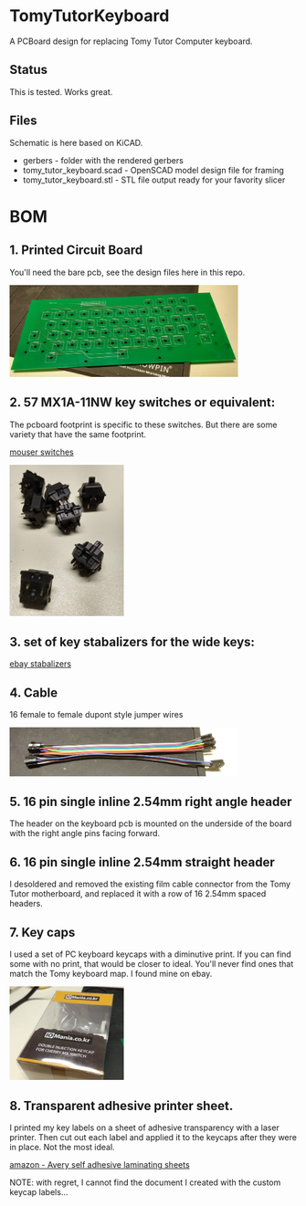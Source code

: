 # TomyTutorKeyboard
A PCBoard design for replacing Tomy Tutor Computer keyboard.

## Status
This is tested. Works great.

## Files

Schematic is here based on KiCAD.

* gerbers - folder with the rendered gerbers
* tomy_tutor_keyboard.scad - OpenSCAD model design file for framing
* tomy_tutor_keyboard.stl - STL file output ready for your favority slicer

# BOM

## 1. Printed Circuit Board

You'll need the bare pcb, see the design files here in this repo.

<img src="images/barepcb.jpg" width=400/>

## 2. 57 MX1A-11NW key switches or equivalent:

The pcboard footprint is specific to these switches. But there are some variety that have the same footprint.

[mouser switches](https://www.mouser.com/ProductDetail/540-MX1A-11NW)

<img src="images/cherrymx.jpg" width=200/>

## 3. set of key stabalizers for the wide keys:

[ebay stabalizers](https://www.ebay.com/itm/322528567052?ViewItem=&item=322528567052&ppid=PPX000608&cnac=US&rsta=en_US(en_US)&cust=1SW22173KD939402H&unptid=b421f75c-4e70-11e8-8929-441ea1472df0&t=&cal=b3a4b6dd50c6e&calc=b3a4b6dd50c6e&calf=b3a4b6dd50c6e&unp_tpcid=email-receipt-auction-payment&page=main:email&pgrp=main:email&e=op&mchn=em&s=ci&mail=sys)

## 4. Cable

16 female to female dupont style jumper wires

<img src="images/wires.jpg" width=400/>

## 5. 16 pin single inline 2.54mm right angle header

The header on the keyboard pcb is mounted on the underside of the board with the right angle pins facing forward.

## 6. 16 pin single inline 2.54mm straight header

I desoldered and removed the existing film cable connector from the Tomy Tutor motherboard, and replaced it with a row of 16 2.54mm spaced headers.

## 7. Key caps

I used a set of PC keyboard keycaps with a diminutive print. If you can find some with no print, that would be closer to ideal. You'll never find ones that match the Tomy keyboard map.  I found mine on ebay.

<img src="images/keycaps.jpg" width=200/>

## 8. Transparent adhesive printer sheet. 

I printed my key labels on a sheet of adhesive transparency with a laser printer. Then cut out each label and applied it to the keycaps after they were in place. Not the most ideal.

[amazon - Avery self adhesive laminating sheets](https://smile.amazon.com/gp/product/B00006IC7H/ref=ppx_yo_dt_b_search_asin_title?ie=UTF8&psc=1)

NOTE: with regret, I cannot find the document I created with the custom keycap labels...